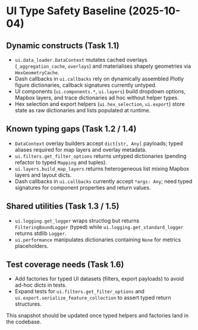 # UI Type Safety Baseline (2025-10-04)

## Dynamic constructs (Task 1.1)
- `ui.data_loader.DataContext` mutates cached overlays (`_aggregation_cache`, `overlays`) and materialises shapely geometries via `HexGeometryCache`.
- Dash callbacks in `ui.callbacks` rely on dynamically assembled Plotly figure dictionaries, callback signatures currently untyped.
- UI components (`ui.components.*`, `ui.layers`) build dropdown options, Mapbox layers, and trace dictionaries ad hoc without helper types.
- Hex selection and export helpers (`ui.hex_selection`, `ui.export`) store state as raw dictionaries and lists populated at runtime.

## Known typing gaps (Task 1.2 / 1.4)
- `DataContext` overlay builders accept `dict[str, Any]` payloads; typed aliases required for map layers and overlay metadata.
- `ui.filters.get_filter_options` returns untyped dictionaries (pending refactor to typed `Mapping` and tuples).
- `ui.layers.build_map_layers` returns heterogeneous list mixing Mapbox layers and layout dicts.
- Dash callbacks in `ui.callbacks` currently accept `*args: Any`; need typed signatures for component properties and return values.

## Shared utilities (Task 1.3 / 1.5)
- `ui.logging.get_logger` wraps structlog but returns `FilteringBoundLogger` (typed) while `ui.logging.get_standard_logger` returns stdlib `Logger`.
- `ui.performance` manipulates dictionaries containing `None` for metrics placeholders.

## Test coverage needs (Task 1.6)
- Add factories for typed UI datasets (filters, export payloads) to avoid ad-hoc dicts in tests.
- Expand tests for `ui.filters.get_filter_options` and `ui.export.serialize_feature_collection` to assert typed return structures.

This snapshot should be updated once typed helpers and factories land in the codebase.

